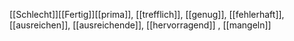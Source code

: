 [[Schlecht]][[Fertig]][[prima]], [[trefflich]], [[genug]], [[fehlerhaft]], [[ausreichen]], [[ausreichende]], [[hervorragend]]
, [[mangeln]]